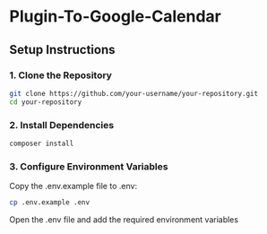 # Plugin-To-Google-Calendar

## Setup Instructions

### 1. Clone the Repository

```bash
git clone https://github.com/your-username/your-repository.git
cd your-repository
```
### 2. Install Dependencies

```bash
composer install
```
### 3. Configure Environment Variables
Copy the .env.example file to .env:

```bash
cp .env.example .env
```

Open the .env file and add the required environment variables

